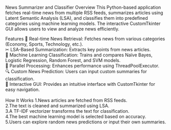 News Summarizer and Classifier
Overview
This Python-based application fetches real-time news from multiple RSS feeds, summarizes articles using Latent Semantic Analysis (LSA), and classifies them into predefined categories using machine learning models. The interactive CustomTkinter GUI allows users to view and analyze news efficiently.

Features
📰 Real-time News Retrieval: Fetches news from various categories (Economy, Sports, Technology, etc.).<br>
✂ LSA-Based Summarization: Extracts key points from news articles.<br>
🤖 Machine Learning Classification: Trains and compares Naïve Bayes, Logistic Regression, Random Forest, and SVM models.<br>
🚀 Parallel Processing: Enhances performance using ThreadPoolExecutor.<br>
🔍 Custom News Prediction: Users can input custom summaries for classification.<br>
🎨 Interactive GUI: Provides an intuitive interface with CustomTkinter for easy navigation. <br>
<br>
How It Works
1.News articles are fetched from RSS feeds. <br>
2.The text is cleaned and summarized using LSA. <br>
3.A TF-IDF vectorizer transforms the text for classification. <br>
4.The best machine learning model is selected based on accuracy. <br> 
5.Users can explore random news predictions or input their own summaries. <br>

